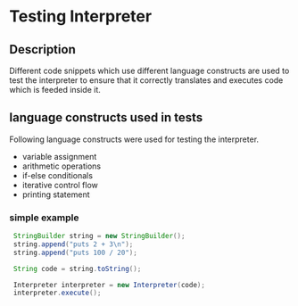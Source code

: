 # Testing Interpreter

## Description
Different code snippets which use different language constructs are used to test the interpreter to ensure that it correctly translates and executes code which is feeded inside it.

## language constructs used in tests
Following language constructs were used for testing the interpreter.
* variable assignment
* arithmetic operations
* if-else conditionals
* iterative control flow
* printing statement

### simple example
```Java
 StringBuilder string = new StringBuilder();
 string.append("puts 2 + 3\n");
 string.append("puts 100 / 20");

 String code = string.toString();

 Interpreter interpreter = new Interpreter(code);
 interpreter.execute();
```
